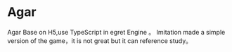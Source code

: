 # Agar
Agar Base on H5,use TypeScript in egret Engine 。
Imitation made a simple version of the game，it is not great but it can reference study。
